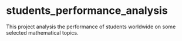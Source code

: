# students_performance_analysis
This project analysis the performance of students worldwide on some selected mathematical topics. 
